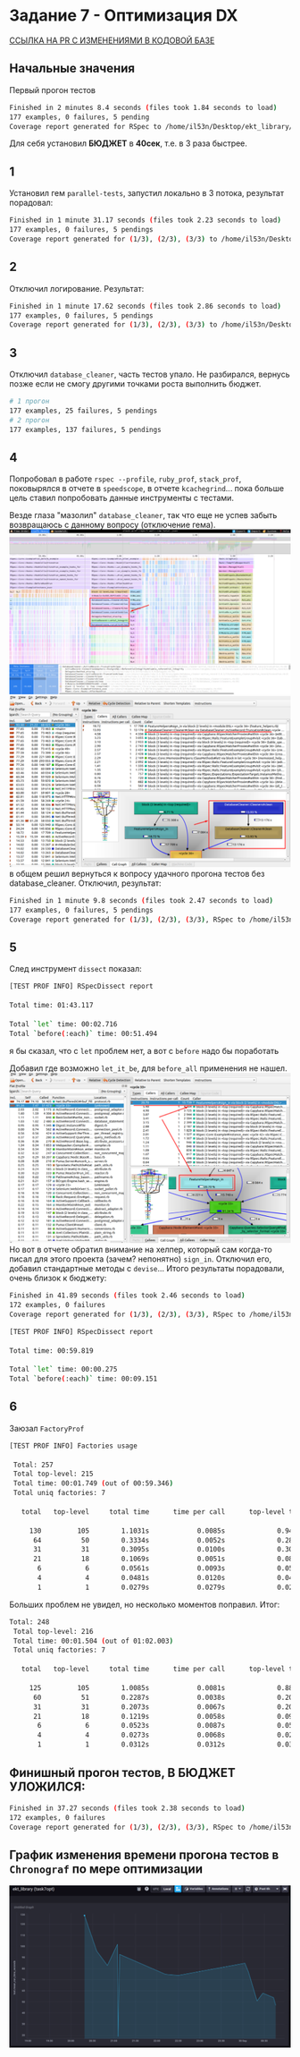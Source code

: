 # Задание 7 - Оптимизация DX
[ССЫЛКА НА PR С ИЗМЕНЕНИЯМИ В КОДОВОЙ БАЗЕ](https://github.com/iL53n/ekt_library/pull/48)

## Начальные значения
Первый прогон тестов
```bash
Finished in 2 minutes 8.4 seconds (files took 1.84 seconds to load)
177 examples, 0 failures, 5 pending
Coverage report generated for RSpec to /home/il53n/Desktop/ekt_library/coverage. 1657 / 1677 LOC (98.81%) covered.
```
Для себя установил **БЮДЖЕТ** в **40сек**, т.е. в 3 раза быстрее.

## 1
Установил гем `parallel-tests`, запустил локально в 3 потока, результат порадовал:
```bash
Finished in 1 minute 31.17 seconds (files took 2.23 seconds to load)
177 examples, 0 failures, 5 pendings
Coverage report generated for (1/3), (2/3), (3/3) to /home/il53n/Desktop/ekt_library/coverage. 1491 / 1509 LOC (98.81%) covered.
```
## 2
Отключил логирование. Результат:
```bash
Finished in 1 minute 17.62 seconds (files took 2.86 seconds to load)
177 examples, 0 failures, 5 pendings
Coverage report generated for (1/3), (2/3), (3/3) to /home/il53n/Desktop/ekt_library/coverage. 1493 / 1511 LOC (98.81%) covered.
```
## 3
Отключил `database_cleaner`, часть тестов упало.
Не разбирался, вернусь позже если не смогу другими точками роста выполнить бюджет.

```bash
# 1 прогон
177 examples, 25 failures, 5 pendings
# 2 прогон
177 examples, 137 failures, 5 pendings
```
## 4
Попробовал в работе `rspec --profile`, `ruby_prof`, `stack_prof`, поковырялся в отчете в `speedscope`, в отчете `kcachegrind`... пока больше цель ставил попробовать данные инструменты с тестами.

Везде глаза "мазолил" `database_cleaner`, так что еще не успев забыть возвращаюсь с данному вопросу (отключение гема).
![](data/1.png)
![](data/2.png)
в общем решил вернуться к вопросу удачного прогона тестов без database_cleaner. Отключил, результат:

```bash
Finished in 1 minute 9.8 seconds (files took 2.47 seconds to load)
177 examples, 0 failures, 5 pendings
Coverage report generated for (1/3), (2/3), (3/3), RSpec to /home/il53n/Desktop/ekt_library/coverage. 1651 / 1673 LOC (98.68%) covered.
```
## 5
След инструмент `dissect` показал:

```bash
[TEST PROF INFO] RSpecDissect report

Total time: 01:43.117

Total `let` time: 00:02.716
Total `before(:each)` time: 00:51.494
```

я бы сказал, что с `let` проблем нет, а вот с `before` надо бы поработать

Добавил где возможно `let_it_be`, для `before_all` применения не нашел.
![](data/3.png)
Но вот в отчете обратил внимание на хелпер, который сам когда-то писал для этого проекта (зачем? непонятно) `sign_in`. Отключил его, добавил стандартные методы с `devise`...
Итого результаты порадовали, очень близок к бюджету:

```bash
Finished in 41.89 seconds (files took 2.46 seconds to load)
172 examples, 0 failures
Coverage report generated for (1/3), (2/3), (3/3), RSpec to /home/il53n/Desktop/ekt_library/coverage. 1477 / 1497 LOC (98.66%) covered.
```

```bash
[TEST PROF INFO] RSpecDissect report

Total time: 00:59.819

Total `let` time: 00:00.275
Total `before(:each)` time: 00:09.151
```
## 6
Заюзал `FactoryProf`
```bash
[TEST PROF INFO] Factories usage

 Total: 257
 Total top-level: 215
 Total time: 00:01.749 (out of 00:59.346)
 Total uniq factories: 7

   total   top-level     total time      time per call      top-level time               name

     130         105        1.1031s            0.0085s             0.9451s               user
      64          50        0.3334s            0.0052s             0.2804s               book
      31          31        0.3095s            0.0100s             0.3095s               post
      21          18        0.1069s            0.0051s             0.0820s           category
       6           6        0.0561s            0.0093s             0.0561s            comment
       4           4        0.0481s            0.0120s             0.0481s             rating
       1           1        0.0279s            0.0279s             0.0279s book_with_categories
```
Больших проблем не увидел, но несколько моментов поправил. Итог:

```bash
Total: 248
 Total top-level: 216
 Total time: 00:01.504 (out of 01:02.003)
 Total uniq factories: 7

   total   top-level     total time      time per call      top-level time               name

     125         105        1.0085s            0.0081s             0.8893s               user
      60          51        0.2287s            0.0038s             0.2031s               book
      31          31        0.2073s            0.0067s             0.2073s               post
      21          18        0.1219s            0.0058s             0.0940s           category
       6           6        0.0523s            0.0087s             0.0523s            comment
       4           4        0.0273s            0.0068s             0.0273s             rating
       1           1        0.0312s            0.0312s             0.0312s book_with_categories
```

## Финишный прогон тестов, В БЮДЖЕТ УЛОЖИЛСЯ:

```bash
Finished in 37.27 seconds (files took 2.38 seconds to load)
172 examples, 0 failures
Coverage report generated for (1/3), (2/3), (3/3), RSpec to /home/il53n/Desktop/ekt_library/coverage. 1594 / 1614 LOC (98.76%) covered.
```
## График изменения времени прогона тестов в `Chronograf` по мере оптимизации
![](data/4.png)

